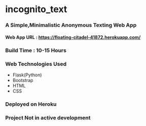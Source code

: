 # incognito_text

### A Simple,Minimalistic Anonymous Texting Web App
#### Web App URL : https://floating-citadel-41872.herokuapp.com/

### Build Time : 10-15 Hours

### Web Technologies Used
- Flask(Python)
- Bootstrap
- HTML
- CSS

### Deployed on Heroku

### Project Not in active development
